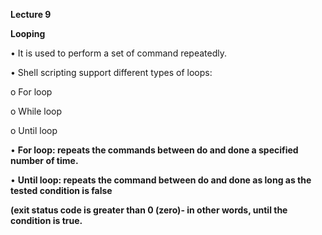 ﻿

**Lecture 9**

**Looping**

• It is used to perform a set of command repeatedly.

• Shell scripting support different types of loops:

o For loop

o While loop

o Until loop

• **For loop: repeats the commands between do and done a specified number of time.**

• **Until loop: repeats the command between do and done as long as the tested condition is false**

**(exit status code is greater than 0 (zero)- in other words, until the condition is true.**

